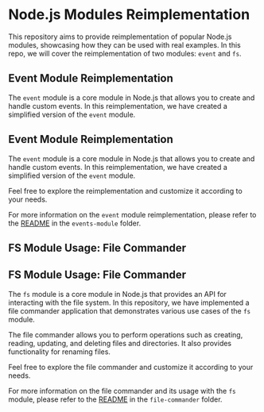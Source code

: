 # Node.js Modules Reimplementation

This repository aims to provide reimplementation of popular Node.js modules, showcasing how they can be used with real examples. In this repo, we will cover the reimplementation of two modules: `event` and `fs`.

## Event Module Reimplementation

The `event` module is a core module in Node.js that allows you to create and handle custom events. In this reimplementation, we have created a simplified version of the `event` module.

## Event Module Reimplementation

The `event` module is a core module in Node.js that allows you to create and handle custom events. In this reimplementation, we have created a simplified version of the `event` module.

Feel free to explore the reimplementation and customize it according to your needs.

For more information on the `event` module reimplementation, please refer to the [README](./events-module/README.md) in the `events-module` folder.

## FS Module Usage: File Commander

## FS Module Usage: File Commander

The `fs` module is a core module in Node.js that provides an API for interacting with the file system. In this repository, we have implemented a file commander application that demonstrates various use cases of the `fs` module.

The file commander allows you to perform operations such as creating, reading, updating, and deleting files and directories. It also provides functionality for renaming files.

Feel free to explore the file commander and customize it according to your needs.

For more information on the file commander and its usage with the `fs` module, please refer to the [README](./file-commander/README.md) in the `file-commander` folder.
